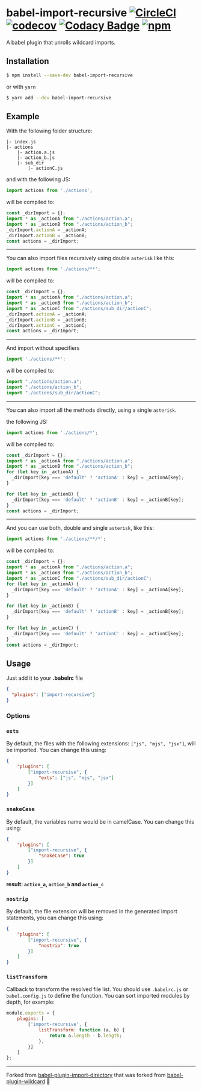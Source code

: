 # babel-import-recursive [![CircleCI](https://img.shields.io/circleci/project/github/dromru/babel-import-recursive/master.svg)](https://circleci.com/gh/dromru/babel-import-recursive) [![codecov](https://codecov.io/gh/dromru/babel-import-recursive/branch/master/graph/badge.svg)](https://codecov.io/gh/dromru/babel-import-recursive) [![Codacy Badge](https://api.codacy.com/project/badge/Grade/319e8d44049d42a88a1acaf3771cd6e6)](https://www.codacy.com/app/irudoy/babel-import-recursive?utm_source=github.com&amp;utm_medium=referral&amp;utm_content=dromru/babel-import-recursive&amp;utm_campaign=Badge_Grade) [![npm](https://img.shields.io/npm/v/babel-import-recursive.svg)](https://www.npmjs.com/package/babel-import-recursive)

A babel plugin that unrolls wildcard imports.

## Installation

```sh
$ npm install --save-dev babel-import-recursive
```
or with `yarn`
```sh
$ yarn add --dev babel-import-recursive
```

## Example

With the following folder structure:

```
|- index.js
|- actions
    |- action.a.js
    |- action_b.js
    |- sub_dir
        |- actionC.js
```

and with the following JS:

```javascript
import actions from './actions';
```

will be compiled to:

```javascript
const _dirImport = {};
import * as _actionA from "./actions/action.a";
import * as _actionB from "./actions/action_b";
_dirImport.actionA = _actionA;
_dirImport.actionB = _actionB;
const actions = _dirImport;
```

---

You can also import files recursively using double `asterisk` like this:
```javascript
import actions from './actions/**';
```
will be compiled to:

```javascript
const _dirImport = {};
import * as _actionA from "./actions/action.a";
import * as _actionB from "./actions/action_b";
import * as _actionC from "./actions/sub_dir/actionC";
_dirImport.actionA = _actionA;
_dirImport.actionB = _actionB;
_dirImport.actionC = _actionC;
const actions = _dirImport;
```

---

And import without specifiers

```javascript
import './actions/**';
```

will be compiled to:

```javascript
import "./actions/action.a";
import "./actions/action_b";
import "./actions/sub_dir/actionC";
```

---

You can also import all the methods directly, using a single `asterisk`.

the following JS:

```javascript
import actions from './actions/*';
```

will be compiled to:

```javascript
const _dirImport = {};
import * as _actionA from "./actions/action.a";
import * as _actionB from "./actions/action_b";
for (let key in _actionA) {
  _dirImport[key === 'default' ? 'actionA' : key] = _actionA[key];
}

for (let key in _actionB) {
  _dirImport[key === 'default' ? 'actionB' : key] = _actionB[key];
}
const actions = _dirImport;
```

---

And you can use both, double and single `asterisk`, like this:
```javascript
import actions from './actions/**/*';
```

will be compiled to:

```javascript
const _dirImport = {};
import * as _actionA from "./actions/action.a";
import * as _actionB from "./actions/action_b";
import * as _actionC from "./actions/sub_dir/actionC";
for (let key in _actionA) {
  _dirImport[key === 'default' ? 'actionA' : key] = _actionA[key];
}

for (let key in _actionB) {
  _dirImport[key === 'default' ? 'actionB' : key] = _actionB[key];
}

for (let key in _actionC) {
  _dirImport[key === 'default' ? 'actionC' : key] = _actionC[key];
}
const actions = _dirImport;
```

## Usage

Just add it to your **.babelrc** file

```json
{
  "plugins": ["import-recursive"]
}
```

### Options

### `exts`
By default, the files with the following extensions: `["js", "mjs", "jsx"]`, will be imported. You can change this using:

```json
{
    "plugins": [
        ["import-recursive", {
            "exts": ["js", "mjs", "jsx"]
        }]
    ]
}
```

### `snakeCase`
By default, the variables name would be in camelCase. You can change this using:

```json
{
    "plugins": [
        ["import-recursive", {
            "snakeCase": true
        }]
    ]
}
```
**result: `action_a`, `action_b` and `action_c`**

### `nostrip`
By default, the file extension will be removed in the generated import statements, you can change this using:

```json
{
    "plugins": [
        ["import-recursive", {
            "nostrip": true
        }]
    ]
}
```

### `listTransform`
Callback to transform the resolved file list. You should use `.babelrc.js` or `babel.config.js` to define the function.
You can sort imported modules by depth, for example:

```javascript
module.exports = {
    plugins: [
        ['import-recursive', {
            listTransform: function (a, b) {
                return a.length - b.length;
            },
        }]
    ]
};
```

---

Forked from [babel-plugin-import-directory](https://github.com/Anmo/babel-plugin-import-directory) that was forked from [babel-plugin-wildcard](https://github.com/vihanb/babel-plugin-wildcard) 🦔
